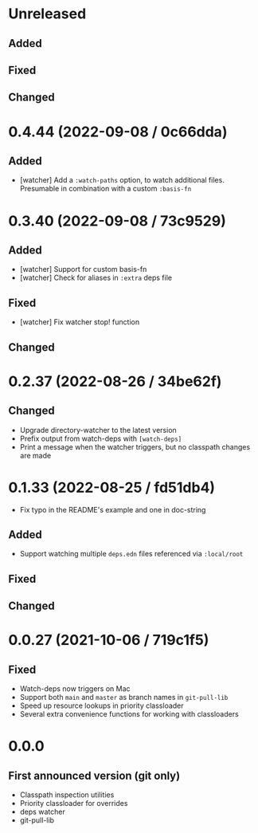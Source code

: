 # Unreleased

## Added

## Fixed

## Changed

# 0.4.44 (2022-09-08 / 0c66dda)

## Added

- [watcher] Add a `:watch-paths` option, to watch additional files. Presumable
  in combination with a custom `:basis-fn`

# 0.3.40 (2022-09-08 / 73c9529)

## Added

- [watcher] Support for custom basis-fn
- [watcher] Check for aliases in `:extra` deps file

## Fixed

- [watcher] Fix watcher stop! function

## Changed

# 0.2.37 (2022-08-26 / 34be62f)

## Changed

- Upgrade directory-watcher to the latest version
- Prefix output from watch-deps with `[watch-deps]`
- Print a message when the watcher triggers, but no classpath changes are made

# 0.1.33 (2022-08-25 / fd51db4)

- Fix typo in the README's example and one in doc-string

## Added

- Support watching multiple `deps.edn` files referenced via `:local/root`

## Fixed

## Changed

# 0.0.27 (2021-10-06 / 719c1f5)

## Fixed

- Watch-deps now triggers on Mac
- Support both `main` and `master` as branch names in `git-pull-lib`
- Speed up resource lookups in priority classloader
- Several extra convenience functions for working with classloaders

# 0.0.0

## First announced version (git only)

- Classpath inspection utilities
- Priority classloader for overrides
- deps watcher
- git-pull-lib